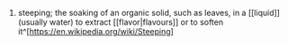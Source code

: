 1. steeping; the soaking of an organic solid, such as leaves, in a [[liquid]] (usually water) to extract [[flavor|flavours]] or to soften it^[https://en.wikipedia.org/wiki/Steeping]